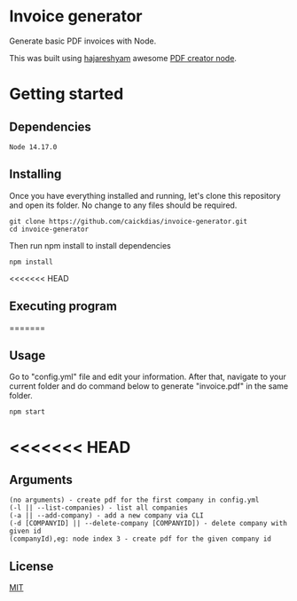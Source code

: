# Invoice generator

Generate basic PDF invoices with Node.

This was built using [hajareshyam](https://github.com/hajareshyam) awesome [PDF creator node](https://github.com/hajareshyam/pdf-creator-node).

# Getting started

## Dependencies

```
Node 14.17.0
```

## Installing

Once you have everything installed and running, let's clone this repository and open its folder. No change to any files should be required.

```
git clone https://github.com/caickdias/invoice-generator.git
cd invoice-generator
```
Then run npm install to install dependencies

```
npm install
```

<<<<<<< HEAD
## Executing program
=======
## Usage

Go to "config.yml" file and edit your information. After that, navigate to your current folder and do command below to generate "invoice.pdf" in the same folder.

```
npm start
```

<<<<<<< HEAD
=======
## Arguments

```
(no arguments) - create pdf for the first company in config.yml
(-l || --list-companies) - list all companies
(-a || --add-company) - add a new company via CLI
(-d [COMPANYID] || --delete-company [COMPANYID]) - delete company with given id
(companyId),eg: node index 3 - create pdf for the given company id
```

## License

[MIT](https://choosealicense.com/licenses/mit/)
